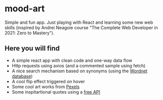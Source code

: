 # mood-art

Simple and fun app. 
Just playing with React and learning some new web skills (inspired by Andrei Neagoie course "The Complete Web Developer in 2021: Zero to Mastery").

## Here you will find
  - A simple react app with clean code and one-way data flow
  - Http requests using axios (and a commented sample using fetch)
  - A nice search mechanism based on synonyms (using the [Wordnet database](https://wordnet.princeton.edu/))
  - A cool flip effect triggered on hover
  - Some cool art works from [Pexels](https://www.pexels.com/pt-br/)
  - Some inspitartional quotes using a [free API](https://forum.freecodecamp.org/t/free-api-inspirational-quotes-json-with-code-examples/311373)
